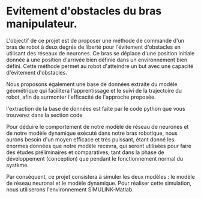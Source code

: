 # Evitement d'obstacles du bras manipulateur.
L'objectif de ce projet est de proposer une méthode de commande d'un bras de robot à deux degrés de liberté pour l'évitement d'obstacles en utilisant des réseaux de neurones. Ce bras se déplace d'une position initiale donnée à une position d'arrivée bien définie dans un environnement bien défini.
Cette méthode permet au robot d'atteindre un but avec une capacité d'évitement d'obstacles. 

Nous proposons également une base de données extraite du modèle géométrique qui facilitera l'apprentissage et le suivi de la trajectoire du robot, afin de surmonter l'efficacité de l'approche proposée.

l'extraction de la base de données est faite par le code python que vous trouverez dans la section code 

Pour déduire le comportement de notre modèle de réseau de neurones et de notre modèle dynamique exécuté dans notre bras robotique, nous aurons besoin d'un moyen efficace et très puissant, étant donné les énormes données que notre modèle recevra, qui seront utilisées pour faire des études préliminaires et comparatives, tant dans la phase de développement (conception) que pendant le fonctionnement normal du système.

Par conséquent, ce projet consistera à simuler les deux modèles : le modèle de réseau neuronal et le modèle dynamique. Pour réaliser cette simulation, nous utiliserons l'environnement SIMULINK-Matlab.
